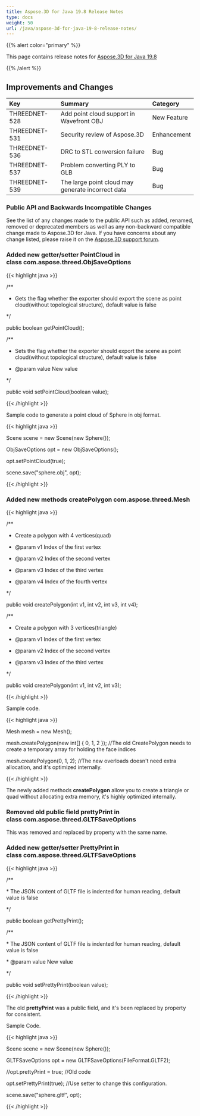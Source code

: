 ```yaml
---
title: Aspose.3D for Java 19.8 Release Notes
type: docs
weight: 50
url: /java/aspose-3d-for-java-19-8-release-notes/
---
```


{{% alert color="primary" %}} 

This page contains release notes for [Aspose.3D for Java 19.8](https://releases.aspose.com/java/repo/com/aspose/aspose-3d//19.8)

{{% /alert %}} 
## **Improvements and Changes**

|**Key**|**Summary**|**Category**|
| :- | :- | :- |
|THREEDNET-528|Add point cloud support in Wavefront OBJ |New Feature|
|THREEDNET-531|Security review of Aspose.3D|Enhancement|
|THREEDNET-536 |DRC to STL conversion failure|Bug|
|THREEDNET-537|Problem converting PLY to GLB|Bug|
|THREEDNET-539|The large point cloud may generate incorrect data|Bug|
### **Public API and Backwards Incompatible Changes**
See the list of any changes made to the public API such as added, renamed, removed or deprecated members as well as any non-backward compatible change made to Aspose.3D for Java. If you have concerns about any change listed, please raise it on the [Aspose.3D support forum](https://forum.aspose.com/c/3d).
### **Added new getter/setter PointCloud in class com.aspose.threed.ObjSaveOptions**
{{< highlight java >}}

 /**

 * Gets the flag whether the exporter should export the scene as point cloud(without topological structure), default value is false

 */

public boolean getPointCloud();

/**

 * Sets the flag whether the exporter should export the scene as point cloud(without topological structure), default value is false

 * @param value New value

 */

public void setPointCloud(boolean value);

{{< /highlight >}}

Sample code to generate a point cloud of Sphere in obj format.

{{< highlight java >}}

 Scene scene = new Scene(new Sphere());

ObjSaveOptions opt = new ObjSaveOptions();

opt.setPointCloud(true);

scene.save("sphere.obj", opt);

{{< /highlight >}}
### **Added new methods createPolygon com.aspose.threed.Mesh**
{{< highlight java >}}

 /**

 * Create a polygon with 4 vertices(quad)

 * @param v1 Index of the first vertex

 * @param v2 Index of the second vertex

 * @param v3 Index of the third vertex

 * @param v4 Index of the fourth vertex

 */

public void createPolygon(int v1, int v2, int v3, int v4);

/**

 * Create a polygon with 3 vertices(triangle)

 * @param v1 Index of the first vertex

 * @param v2 Index of the second vertex

 * @param v3 Index of the third vertex

 */

public void createPolygon(int v1, int v2, int v3);

{{< /highlight >}}

Sample code.

{{< highlight java >}}

 Mesh mesh = new Mesh();

mesh.createPolygon(new int[] { 0, 1, 2 }); //The old CreatePolygon needs to create a temporary array for holding the face indices

mesh.createPolygon(0, 1, 2); //The new overloads doesn't need extra allocation, and it's optimized internally.

{{< /highlight >}}

The newly added methods **createPolygon** allow you to create a triangle or quad without allocating extra memory, it's highly optimized internally.


### **Removed old public field prettyPrint in class com.aspose.threed.GLTFSaveOptions**
This was removed and replaced by property with the same name.
### **Added new getter/setter PrettyPrint in class com.aspose.threed.GLTFSaveOptions**
{{< highlight java >}}

 /**

\* The JSON content of GLTF file is indented for human reading, default value is false

*/

public boolean getPrettyPrint();

/**

\* The JSON content of GLTF file is indented for human reading, default value is false

\* @param value New value

*/

public void setPrettyPrint(boolean value);

{{< /highlight >}}

The old **prettyPrint** was a public field, and it's been replaced by property for consistent.

Sample Code.

{{< highlight java >}}

 Scene scene = new Scene(new Sphere());

GLTFSaveOptions opt = new GLTFSaveOptions(FileFormat.GLTF2);

//opt.prettyPrint = true; //Old code

opt.setPrettyPrint(true); //Use setter to change this configuration.

scene.save("sphere.gltf", opt);

{{< /highlight >}}




